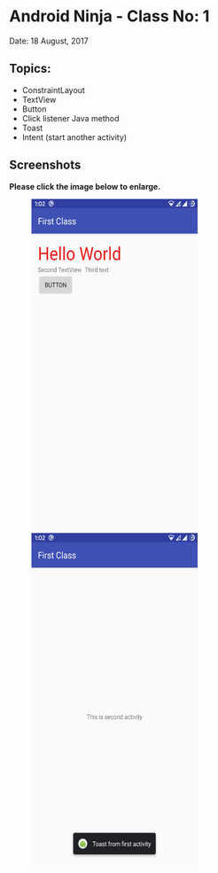 # Android Ninja - Class No: 1 #
Date: 18 August, 2017

## Topics:
 - ConstraintLayout
 - TextView
 - Button
 - Click listener Java method
 - Toast
 - Intent (start another activity)

## Screenshots

**Please click the image below to enlarge.**

<img src="https://github.com/KamrulSh/Android-Development-Course/blob/master/01-FirstClass/screenshots/Screenshot_20200901-130232_First_Class.png" height="600" width="300" hspace="40"><img src="https://github.com/KamrulSh/Android-Development-Course/blob/master/01-FirstClass/screenshots/Screenshot_20200901-130240_First_Class.png" height="600" width="300" hspace="40">
